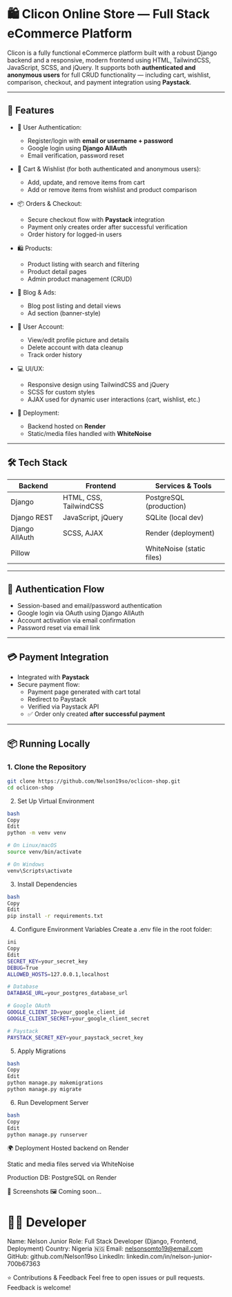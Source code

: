 # 🛍️ Clicon Online Store — Full Stack eCommerce Platform

Clicon is a fully functional eCommerce platform built with a robust Django backend and a responsive, modern frontend using HTML, TailwindCSS, JavaScript, SCSS, and jQuery. It supports both **authenticated and anonymous users** for full CRUD functionality — including cart, wishlist, comparison, checkout, and payment integration using **Paystack**.

---

## 🚀 Features

- 🔐 User Authentication:

  - Register/login with **email or username + password**
  - Google login using **Django AllAuth**
  - Email verification, password reset

- 🛒 Cart & Wishlist (for both authenticated and anonymous users):

  - Add, update, and remove items from cart
  - Add or remove items from wishlist and product comparison

- 📦 Orders & Checkout:

  - Secure checkout flow with **Paystack** integration
  - Payment only creates order after successful verification
  - Order history for logged-in users

- 🛍️ Products:

  - Product listing with search and filtering
  - Product detail pages
  - Admin product management (CRUD)

- 📝 Blog & Ads:

  - Blog post listing and detail views
  - Ad section (banner-style)

- 👤 User Account:

  - View/edit profile picture and details
  - Delete account with data cleanup
  - Track order history

- 💻 UI/UX:

  - Responsive design using TailwindCSS and jQuery
  - SCSS for custom styles
  - AJAX used for dynamic user interactions (cart, wishlist, etc.)

- 🚀 Deployment:
  - Backend hosted on **Render**
  - Static/media files handled with **WhiteNoise**

---

## 🛠️ Tech Stack

| Backend        | Frontend               | Services & Tools          |
| -------------- | ---------------------- | ------------------------- |
| Django         | HTML, CSS, TailwindCSS | PostgreSQL (production)   |
| Django REST    | JavaScript, jQuery     | SQLite (local dev)        |
| Django AllAuth | SCSS, AJAX             | Render (deployment)       |
| Pillow         |                        | WhiteNoise (static files) |

---

## 🔐 Authentication Flow

- Session-based and email/password authentication
- Google login via OAuth using Django AllAuth
- Account activation via email confirmation
- Password reset via email link

---

## 💳 Payment Integration

- Integrated with **Paystack**
- Secure payment flow:
  - Payment page generated with cart total
  - Redirect to Paystack
  - Verified via Paystack API
  - ✅ Order only created **after successful payment**

---

## 📦 Running Locally

### 1. Clone the Repository

```bash
git clone https://github.com/Nelson19so/oclicon-shop.git
cd oclicon-shop
```

2. Set Up Virtual Environment
```bash
bash
Copy
Edit
python -m venv venv

# On Linux/macOS
source venv/bin/activate

# On Windows
venv\Scripts\activate
```


3. Install Dependencies
```bash
bash
Copy
Edit
pip install -r requirements.txt
```

4. Configure Environment Variables
Create a .env file in the root folder:
```bash
ini
Copy
Edit
SECRET_KEY=your_secret_key
DEBUG=True
ALLOWED_HOSTS=127.0.0.1,localhost

# Database
DATABASE_URL=your_postgres_database_url

# Google OAuth
GOOGLE_CLIENT_ID=your_google_client_id
GOOGLE_CLIENT_SECRET=your_google_client_secret

# Paystack
PAYSTACK_SECRET_KEY=your_paystack_secret_key
```

5. Apply Migrations
```bash
bash
Copy
Edit
python manage.py makemigrations
python manage.py migrate
```

6. Run Development Server
```bash
bash
Copy
Edit
python manage.py runserver
```


🌍 Deployment
Hosted backend on Render

Static and media files served via WhiteNoise

Production DB: PostgreSQL on Render

📸 Screenshots
🖼️ Coming soon...

# 👨‍💻 Developer
Name: Nelson Junior
Role: Full Stack Developer (Django, Frontend, Deployment)
Country: Nigeria 🇳🇬
Email: nelsonsomto19@email.com
GitHub: github.com/Nelson19so
LinkedIn: linkedin.com/in/nelson-junior-700b67363

⭐ Contributions & Feedback
Feel free to open issues or pull requests. Feedback is welcome!
